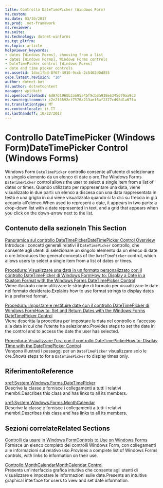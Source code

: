 ```yaml
---
title: Controllo DateTimePicker (Windows Form)
ms.custom: 
ms.date: 03/30/2017
ms.prod: .net-framework
ms.reviewer: 
ms.suite: 
ms.technology: dotnet-winforms
ms.tgt_pltfrm: 
ms.topic: article
helpviewer_keywords:
- dates [Windows Forms], choosing from a list
- dates [Windows Forms], Windows Forms controls
- DateTimePicker control [Windows Forms]
- date and time picker controls
ms.assetid: 1dac1fbd-8f67-4910-9ccb-2c5462d0d855
caps.latest.revision: "10"
author: dotnet-bot
ms.author: dotnetcontent
manager: wpickett
ms.openlocfilehash: 6d87d1968b2a605a45f9cb0a918e6345679aa9c2
ms.sourcegitcommit: c2e216692ef7576a213ae16af2377cd98d1a67fa
ms.translationtype: MT
ms.contentlocale: it-IT
ms.lasthandoff: 10/22/2017
---
```

# <a name="datetimepicker-control-windows-forms"></a><span data-ttu-id="eeb77-102">Controllo DateTimePicker (Windows Form)</span><span class="sxs-lookup"><span data-stu-id="eeb77-102">DateTimePicker Control (Windows Forms)</span></span>
<span data-ttu-id="eeb77-103">Windows Form `DateTimePicker` controllo consente all'utente di selezionare un singolo elemento da un elenco di date o ore.</span><span class="sxs-lookup"><span data-stu-id="eeb77-103">The Windows Forms `DateTimePicker` control allows the user to select a single item from a list of dates or times.</span></span> <span data-ttu-id="eeb77-104">Quando utilizzato per rappresentare una data, viene visualizzato in due parti: un elenco a discesa con una data rappresentata in testo e una griglia in cui viene visualizzata quando si fa clic su freccia in giù accanto all'elenco.</span><span class="sxs-lookup"><span data-stu-id="eeb77-104">When used to represent a date, it appears in two parts: a drop-down list with a date represented in text, and a grid that appears when you click on the down-arrow next to the list.</span></span>  
  
## <a name="in-this-section"></a><span data-ttu-id="eeb77-105">Contenuto della sezione</span><span class="sxs-lookup"><span data-stu-id="eeb77-105">In This Section</span></span>  
 [<span data-ttu-id="eeb77-106">Panoramica sul controllo DateTimePicker</span><span class="sxs-lookup"><span data-stu-id="eeb77-106">DateTimePicker Control Overview</span></span>](../../../../docs/framework/winforms/controls/datetimepicker-control-overview-windows-forms.md)  
 <span data-ttu-id="eeb77-107">Introduce i concetti generali relativi il `DateTimePicker` controllo, che consente agli utenti di selezionare un singolo elemento da un elenco di date o ore.</span><span class="sxs-lookup"><span data-stu-id="eeb77-107">Introduces the general concepts of the `DateTimePicker` control, which allows users to select a single item from a list of dates or times.</span></span>  
  
 [<span data-ttu-id="eeb77-108">Procedura: Visualizzare una data in un formato personalizzato con il controllo DateTimePicker di Windows Form</span><span class="sxs-lookup"><span data-stu-id="eeb77-108">How to: Display a Date in a Custom Format with the Windows Forms DateTimePicker Control</span></span>](../../../../docs/framework/winforms/controls/display-a-date-in-a-custom-format-with-wf-datetimepicker-control.md)  
 <span data-ttu-id="eeb77-109">Viene illustrato come utilizzare le stringhe di formato per visualizzare le date nel formato desiderato.</span><span class="sxs-lookup"><span data-stu-id="eeb77-109">Explains how to use format strings to display dates in a preferred format.</span></span>  
  
 [<span data-ttu-id="eeb77-110">Procedura: Impostare e restituire date con il controllo DateTimePicker di Windows Form</span><span class="sxs-lookup"><span data-stu-id="eeb77-110">How to: Set and Return Dates with the Windows Forms DateTimePicker Control</span></span>](../../../../docs/framework/winforms/controls/how-to-set-and-return-dates-with-the-windows-forms-datetimepicker-control.md)  
 <span data-ttu-id="eeb77-111">Viene descritta la procedura per impostare la data nel controllo e l'accesso alla data in cui che l'utente ha selezionato.</span><span class="sxs-lookup"><span data-stu-id="eeb77-111">Provides steps to set the date in the control and to access the date the user has selected.</span></span>  
  
 [<span data-ttu-id="eeb77-112">Procedura: Visualizzare l'ora con il controllo DateTimePicker</span><span class="sxs-lookup"><span data-stu-id="eeb77-112">How to: Display Time with the DateTimePicker Control</span></span>](../../../../docs/framework/winforms/controls/how-to-display-time-with-the-datetimepicker-control.md)  
 <span data-ttu-id="eeb77-113">Vengono illustrati i passaggi per un `DateTimePicker` visualizzare solo le ore.</span><span class="sxs-lookup"><span data-stu-id="eeb77-113">Shows steps to for a `DateTimePicker` to display times only.</span></span>  
  
## <a name="reference"></a><span data-ttu-id="eeb77-114">Riferimento</span><span class="sxs-lookup"><span data-stu-id="eeb77-114">Reference</span></span>  
 <xref:System.Windows.Forms.DateTimePicker>  
 <span data-ttu-id="eeb77-115">Descrive la classe e fornisce i collegamenti a tutti i relativi membri.</span><span class="sxs-lookup"><span data-stu-id="eeb77-115">Describes this class and has links to all its members.</span></span>  
  
 <xref:System.Windows.Forms.MonthCalendar>  
 <span data-ttu-id="eeb77-116">Descrive la classe e fornisce i collegamenti a tutti i relativi membri.</span><span class="sxs-lookup"><span data-stu-id="eeb77-116">Describes this class and has links to all its members.</span></span>  
  
## <a name="related-sections"></a><span data-ttu-id="eeb77-117">Sezioni correlate</span><span class="sxs-lookup"><span data-stu-id="eeb77-117">Related Sections</span></span>  
 [<span data-ttu-id="eeb77-118">Controlli da usare in Windows Form</span><span class="sxs-lookup"><span data-stu-id="eeb77-118">Controls to Use on Windows Forms</span></span>](../../../../docs/framework/winforms/controls/controls-to-use-on-windows-forms.md)  
 <span data-ttu-id="eeb77-119">Fornisce un elenco completo dei controlli Windows Form, con collegamenti alle informazioni sul relativo uso.</span><span class="sxs-lookup"><span data-stu-id="eeb77-119">Provides a complete list of Windows Forms controls, with links to information on their use.</span></span>  
  
 [<span data-ttu-id="eeb77-120">Controllo MonthCalendar</span><span class="sxs-lookup"><span data-stu-id="eeb77-120">MonthCalendar Control</span></span>](../../../../docs/framework/winforms/controls/monthcalendar-control-windows-forms.md)  
 <span data-ttu-id="eeb77-121">Presenta un'interfaccia grafica intuitiva che consente agli utenti di visualizzare e impostare le informazioni sulle date.</span><span class="sxs-lookup"><span data-stu-id="eeb77-121">Presents an intuitive graphical interface for users to view and set date information.</span></span>

